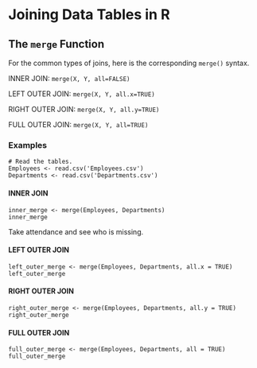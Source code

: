 # Joining Data Tables in R

## The ```merge``` Function


For the common types of joins, here is the corresponding ``merge()`` syntax.

INNER JOIN:
``merge(X, Y, all=FALSE)``

LEFT OUTER JOIN:
``merge(X, Y, all.x=TRUE)``

RIGHT OUTER JOIN:
``merge(X, Y, all.y=TRUE)``

FULL OUTER JOIN:
``merge(X, Y, all=TRUE)``


### Examples

```
# Read the tables.
Employees <- read.csv('Employees.csv')
Departments <- read.csv('Departments.csv')
```


#### INNER JOIN
```
inner_merge <- merge(Employees, Departments)
inner_merge
```
Take attendance and see who is missing.

#### LEFT OUTER JOIN
```
left_outer_merge <- merge(Employees, Departments, all.x = TRUE)
left_outer_merge
```


#### RIGHT OUTER JOIN
```
right_outer_merge <- merge(Employees, Departments, all.y = TRUE)
right_outer_merge
```


#### FULL OUTER JOIN
```
full_outer_merge <- merge(Employees, Departments, all = TRUE)
full_outer_merge
```

